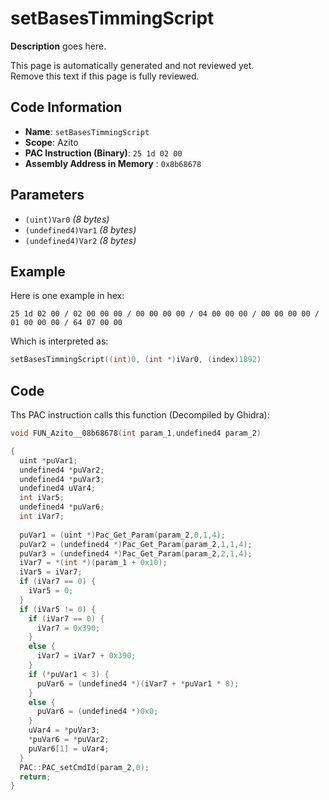 # setBasesTimmingScript

**Description** goes here.

This page is automatically generated and not reviewed yet.<br>Remove this text if this page is fully reviewed.

## Code Information

- **Name**: `setBasesTimmingScript`
- **Scope**: Azito
- **PAC Instruction (Binary)**: `25 1d 02 00`
- **Assembly Address in Memory** : `0x8b68678`

## Parameters

- `(uint)Var0` *(8 bytes)*
- `(undefined4)Var1` *(8 bytes)*
- `(undefined4)Var2` *(8 bytes)*

## Example

Here is one example in hex:

```25 1d 02 00 / 02 00 00 00 / 00 00 00 00 / 04 00 00 00 / 00 00 00 00 / 01 00 00 00 / 64 07 00 00```

Which is interpreted as:

```c
setBasesTimmingScript((int)0, (int *)iVar0, (index)1892)
```

## Code

Ths PAC instruction calls this function (Decompiled by Ghidra):

```c
void FUN_Azito__08b68678(int param_1,undefined4 param_2)

{
  uint *puVar1;
  undefined4 *puVar2;
  undefined4 *puVar3;
  undefined4 uVar4;
  int iVar5;
  undefined4 *puVar6;
  int iVar7;
  
  puVar1 = (uint *)Pac_Get_Param(param_2,0,1,4);
  puVar2 = (undefined4 *)Pac_Get_Param(param_2,1,1,4);
  puVar3 = (undefined4 *)Pac_Get_Param(param_2,2,1,4);
  iVar7 = *(int *)(param_1 + 0x10);
  iVar5 = iVar7;
  if (iVar7 == 0) {
    iVar5 = 0;
  }
  if (iVar5 != 0) {
    if (iVar7 == 0) {
      iVar7 = 0x390;
    }
    else {
      iVar7 = iVar7 + 0x390;
    }
    if (*puVar1 < 3) {
      puVar6 = (undefined4 *)(iVar7 + *puVar1 * 8);
    }
    else {
      puVar6 = (undefined4 *)0x0;
    }
    uVar4 = *puVar3;
    *puVar6 = *puVar2;
    puVar6[1] = uVar4;
  }
  PAC::PAC_setCmdId(param_2,0);
  return;
}
```


